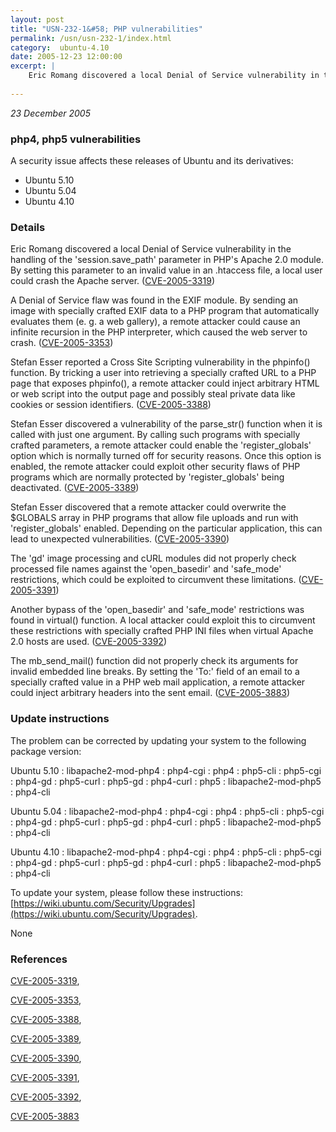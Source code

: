 ```yaml
---
layout: post
title: "USN-232-1&#58; PHP vulnerabilities"
permalink: /usn/usn-232-1/index.html
category:  ubuntu-4.10
date: 2005-12-23 12:00:00
excerpt: |
    Eric Romang discovered a local Denial of Service vulnerability in the handling of the &#39;session.save_path&#39; parameter in PHP&#39;s Apache 2.0 module. By setting this parameter to an invalid value in an .htaccess file, a local user could crash the Apache server. ([CVE-2005-3319](http://people.ubuntu.com/~ubuntu-security/cve/CVE-2005-3319))
    
--- 
```

 
 

*23 December 2005*

### php4, php5 vulnerabilities

A security issue affects these releases of Ubuntu and its derivatives:

* Ubuntu 5.10
* Ubuntu 5.04
* Ubuntu 4.10

### Details

Eric Romang discovered a local Denial of Service vulnerability in the handling of the &#39;session.save_path&#39; parameter in PHP&#39;s Apache 2.0 module. By setting this parameter to an invalid value in an .htaccess file, a local user could crash the Apache server. ([CVE-2005-3319](http://people.ubuntu.com/~ubuntu-security/cve/CVE-2005-3319))

A Denial of Service flaw was found in the EXIF module. By sending an image with specially crafted EXIF data to a PHP program that automatically evaluates them (e. g. a web gallery), a remote attacker could cause an infinite recursion in the PHP interpreter, which caused the web server to crash. ([CVE-2005-3353](http://people.ubuntu.com/~ubuntu-security/cve/CVE-2005-3353))

Stefan Esser reported a Cross Site Scripting vulnerability in the phpinfo() function. By tricking a user into retrieving a specially crafted URL to a PHP page that exposes phpinfo(), a remote attacker could inject arbitrary HTML or web script into the output page and possibly steal private data like cookies or session identifiers. ([CVE-2005-3388](http://people.ubuntu.com/~ubuntu-security/cve/CVE-2005-3388))

Stefan Esser discovered a vulnerability of the parse_str() function when it is called with just one argument. By calling such programs with specially crafted parameters, a remote attacker could enable the &#39;register_globals&#39; option which is normally turned off for security reasons. Once this option is enabled, the remote attacker could exploit other security flaws of PHP programs which are normally protected by &#39;register_globals&#39; being deactivated. ([CVE-2005-3389](http://people.ubuntu.com/~ubuntu-security/cve/CVE-2005-3389))

Stefan Esser discovered that a remote attacker could overwrite the $GLOBALS array in PHP programs that allow file uploads and run with &#39;register_globals&#39; enabled. Depending on the particular application, this can lead to unexpected vulnerabilities. ([CVE-2005-3390](http://people.ubuntu.com/~ubuntu-security/cve/CVE-2005-3390))

The &#39;gd&#39; image processing and cURL modules did not properly check processed file names against the &#39;open_basedir&#39; and &#39;safe_mode&#39; restrictions, which could be exploited to circumvent these limitations. ([CVE-2005-3391](http://people.ubuntu.com/~ubuntu-security/cve/CVE-2005-3391))

Another bypass of the &#39;open_basedir&#39; and &#39;safe_mode&#39; restrictions was found in virtual() function. A local attacker could exploit this to circumvent these restrictions with specially crafted PHP INI files when virtual Apache 2.0 hosts are used. ([CVE-2005-3392](http://people.ubuntu.com/~ubuntu-security/cve/CVE-2005-3392))

The mb_send_mail() function did not properly check its arguments for invalid embedded line breaks. By setting the &#39;To:&#39; field of an email to a specially crafted value in a PHP web mail application, a remote attacker could inject arbitrary headers into the sent email. ([CVE-2005-3883](http://people.ubuntu.com/~ubuntu-security/cve/CVE-2005-3883))

### Update instructions

The problem can be corrected by updating your system to the following package version:

Ubuntu 5.10
 : libapache2-mod-php4 
 : php4-cgi 
 : php4 
 : php5-cli 
 : php5-cgi 
 : php4-gd 
 : php5-curl 
 : php5-gd 
 : php4-curl 
 : php5 
 : libapache2-mod-php5 
 : php4-cli 

Ubuntu 5.04
 : libapache2-mod-php4 
 : php4-cgi 
 : php4 
 : php5-cli 
 : php5-cgi 
 : php4-gd 
 : php5-curl 
 : php5-gd 
 : php4-curl 
 : php5 
 : libapache2-mod-php5 
 : php4-cli 

Ubuntu 4.10
 : libapache2-mod-php4 
 : php4-cgi 
 : php4 
 : php5-cli 
 : php5-cgi 
 : php4-gd 
 : php5-curl 
 : php5-gd 
 : php4-curl 
 : php5 
 : libapache2-mod-php5 
 : php4-cli 

To update your system, please follow these instructions: [https://wiki.ubuntu.com/Security/Upgrades](https://wiki.ubuntu.com/Security/Upgrades).

None

### References

 
 [CVE-2005-3319](http://people.ubuntu.com/~ubuntu-security/cve/CVE-2005-3319), 

 [CVE-2005-3353](http://people.ubuntu.com/~ubuntu-security/cve/CVE-2005-3353), 

 [CVE-2005-3388](http://people.ubuntu.com/~ubuntu-security/cve/CVE-2005-3388), 

 [CVE-2005-3389](http://people.ubuntu.com/~ubuntu-security/cve/CVE-2005-3389), 

 [CVE-2005-3390](http://people.ubuntu.com/~ubuntu-security/cve/CVE-2005-3390), 

 [CVE-2005-3391](http://people.ubuntu.com/~ubuntu-security/cve/CVE-2005-3391), 

 [CVE-2005-3392](http://people.ubuntu.com/~ubuntu-security/cve/CVE-2005-3392), 

 [CVE-2005-3883](http://people.ubuntu.com/~ubuntu-security/cve/CVE-2005-3883)
 

